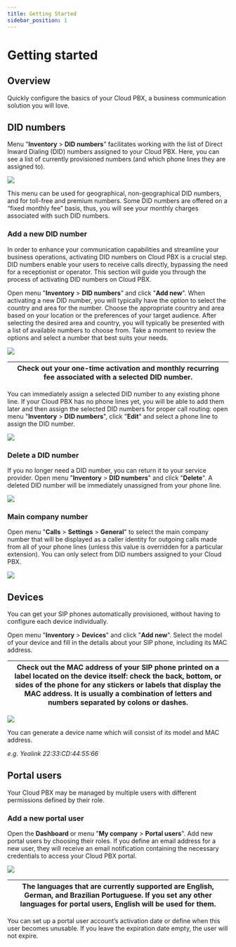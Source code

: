 ```yaml
---
title: Getting Started
sidebar_position: 1
---
```


# Getting started

## Overview

Quickly configure the basics of your Cloud PBX, a business communication solution you will love.

## DID numbers

Menu "**Inventory** \> **DID numbers**" facilitates working with the list of Direct Inward Dialing (DID) numbers assigned to your Cloud PBX. Here, you can see a list of currently provisioned numbers (and which phone lines they are assigned to).

![](./img/Getting_started-DID_numbers.png)

This menu can be used for geographical, non-geographical DID numbers, and for toll-free and premium numbers. Some DID numbers are offered on a “fixed monthly fee” basis, thus, you will see your monthly charges associated with such DID numbers.

### Add a new DID number

In order to enhance your communication capabilities and streamline your business operations, activating DID numbers on Cloud PBX is a crucial step. DID numbers enable your users to receive calls directly, bypassing the need for a receptionist or operator. This section will guide you through the process of activating DID numbers on Cloud PBX.

Open menu "**Inventory** \> **DID numbers**" and click "**Add new**". When activating a new DID number, you will typically have the option to select the country and area for the number. Choose the appropriate country and area based on your location or the preferences of your target audience. After selecting the desired area and country, you will typically be presented with a list of available numbers to choose from. Take a moment to review the options and select a number that best suits your needs.

![](./img/Getting_started-Add_new_DID_numbers.png)

| Check out your one-time activation and monthly recurring fee associated with a selected DID number. |
| --- |

You can immediately assign a selected DID number to any existing phone line. If your Cloud PBX has no phone lines yet, you will be able to add them later and then assign the selected DID numbers for proper call routing: open menu "**Inventory** \> **DID numbers**", click "**Edit**" and select a phone line to assign the DID number.

![](./img/Getting_started-Assign_DID_numbers.png)

### Delete a DID number

If you no longer need a DID number, you can return it to your service provider. Open menu "**Inventory** \> **DID numbers**" and click "**Delete**". A deleted DID number will be immediately unassigned from your phone line.

![](./img/Getting_started-Delete_DID_numbers.png)

### Main company number

Open menu "**Calls** \> **Settings** \> **General**" to select the main company number that will be displayed as a caller identity for outgoing calls made from all of your phone lines (unless this value is overridden for a particular extension). You can only select from DID numbers assigned to your Cloud PBX.

![](./img/Getting_started-Select_main_company_number.png)

## Devices

You can get your SIP phones automatically provisioned, without having to configure each device individually.

Open menu "**Inventory** \> **Devices**" and click "**Add new**". Select the model of your device and fill in the details about your SIP phone, including its MAC address.

| Check out the MAC address of your SIP phone printed on a label located on the device itself: check the back, bottom, or sides of the phone for any stickers or labels that display the MAC address. It is usually a combination of letters and numbers separated by colons or dashes. |
| --- |

![](./img/Getting_started-Add_new_devices.png)

You can generate a device name which will consist of its model and MAC address.

*e.g. Yealink 22:33:CD:44:55:66*

## Portal users

Your Cloud PBX may be managed by multiple users with different permissions defined by their role.

### Add a new portal user

Open the **Dashboard** or menu "**My company** \> **Portal users**". Add new portal users by choosing their roles. If you define an email address for a new user, they will receive an email notification containing the necessary credentials to access your Cloud PBX portal.

![](./img/Getting_started-Add_new_portal_users.png)

| The languages that are currently supported are English, German, and Brazilian Portuguese. If you set any other languages for portal users, English will be used for them. |
| --- |

You can set up a portal user account’s activation date or define when this user becomes unusable. If you leave the expiration date empty, the user will not expire.
